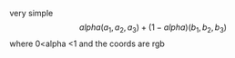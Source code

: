
very simple
$$alpha (a_1,a_2,a_3) + (1-alpha) (b_1,b_2,b_3)$$
where 0<alpha <1
and the coords are rgb